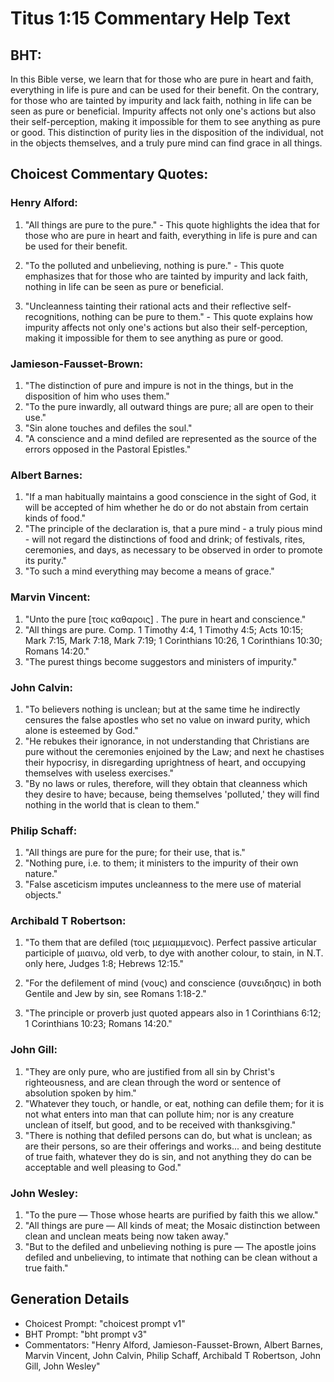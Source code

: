 # Titus 1:15 Commentary Help Text

## BHT:
In this Bible verse, we learn that for those who are pure in heart and faith, everything in life is pure and can be used for their benefit. On the contrary, for those who are tainted by impurity and lack faith, nothing in life can be seen as pure or beneficial. Impurity affects not only one's actions but also their self-perception, making it impossible for them to see anything as pure or good. This distinction of purity lies in the disposition of the individual, not in the objects themselves, and a truly pure mind can find grace in all things.

## Choicest Commentary Quotes:
### Henry Alford:
1. "All things are pure to the pure." - This quote highlights the idea that for those who are pure in heart and faith, everything in life is pure and can be used for their benefit.

2. "To the polluted and unbelieving, nothing is pure." - This quote emphasizes that for those who are tainted by impurity and lack faith, nothing in life can be seen as pure or beneficial.

3. "Uncleanness tainting their rational acts and their reflective self-recognitions, nothing can be pure to them." - This quote explains how impurity affects not only one's actions but also their self-perception, making it impossible for them to see anything as pure or good.

### Jamieson-Fausset-Brown:
1. "The distinction of pure and impure is not in the things, but in the disposition of him who uses them."
2. "To the pure inwardly, all outward things are pure; all are open to their use."
3. "Sin alone touches and defiles the soul."
4. "A conscience and a mind defiled are represented as the source of the errors opposed in the Pastoral Epistles."

### Albert Barnes:
1. "If a man habitually maintains a good conscience in the sight of God, it will be accepted of him whether he do or do not abstain from certain kinds of food."
2. "The principle of the declaration is, that a pure mind - a truly pious mind - will not regard the distinctions of food and drink; of festivals, rites, ceremonies, and days, as necessary to be observed in order to promote its purity."
3. "To such a mind everything may become a means of grace."

### Marvin Vincent:
1. "Unto the pure [τοις καθαροις] . The pure in heart and conscience." 
2. "All things are pure. Comp. 1 Timothy 4:4, 1 Timothy 4:5; Acts 10:15; Mark 7:15, Mark 7:18, Mark 7:19; 1 Corinthians 10:26, 1 Corinthians 10:30; Romans 14:20." 
3. "The purest things become suggestors and ministers of impurity."

### John Calvin:
1. "To believers nothing is unclean; but at the same time he indirectly censures the false apostles who set no value on inward purity, which alone is esteemed by God."
2. "He rebukes their ignorance, in not understanding that Christians are pure without the ceremonies enjoined by the Law; and next he chastises their hypocrisy, in disregarding uprightness of heart, and occupying themselves with useless exercises."
3. "By no laws or rules, therefore, will they obtain that cleanness which they desire to have; because, being themselves 'polluted,' they will find nothing in the world that is clean to them."

### Philip Schaff:
1. "All things are pure for the pure; for their use, that is." 
2. "Nothing pure, i.e. to them; it ministers to the impurity of their own nature."
3. "False asceticism imputes uncleanness to the mere use of material objects."

### Archibald T Robertson:
1. "To them that are defiled (τοις μεμιαμμενοις). Perfect passive articular participle of μιαινω, old verb, to dye with another colour, to stain, in N.T. only here, Judges 1:8; Hebrews 12:15." 

2. "For the defilement of mind (νους) and conscience (συνειδησις) in both Gentile and Jew by sin, see Romans 1:18-2."

3. "The principle or proverb just quoted appears also in 1 Corinthians 6:12; 1 Corinthians 10:23; Romans 14:20."

### John Gill:
1. "They are only pure, who are justified from all sin by Christ's righteousness, and are clean through the word or sentence of absolution spoken by him."
2. "Whatever they touch, or handle, or eat, nothing can defile them; for it is not what enters into man that can pollute him; nor is any creature unclean of itself, but good, and to be received with thanksgiving."
3. "There is nothing that defiled persons can do, but what is unclean; as are their persons, so are their offerings and works... and being destitute of true faith, whatever they do is sin, and not anything they do can be acceptable and well pleasing to God."

### John Wesley:
1. "To the pure — Those whose hearts are purified by faith this we allow." 
2. "All things are pure — All kinds of meat; the Mosaic distinction between clean and unclean meats being now taken away." 
3. "But to the defiled and unbelieving nothing is pure — The apostle joins defiled and unbelieving, to intimate that nothing can be clean without a true faith."


## Generation Details
- Choicest Prompt: "choicest prompt v1"
- BHT Prompt: "bht prompt v3"
- Commentators: "Henry Alford, Jamieson-Fausset-Brown, Albert Barnes, Marvin Vincent, John Calvin, Philip Schaff, Archibald T Robertson, John Gill, John Wesley"
